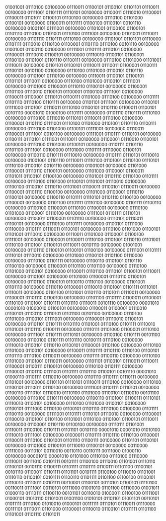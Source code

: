 01001001 01110100 00100000 01110011 01100101 01100101 01101101 01110011 00100000 01111001 01101111 01110101 00100000 01100011 01110010 01100001 01100011 01101011 01100101 01100100 00100000 01110100 01101000 01100101 00100000 01100011 01101111 01100100 01100101 00101110 00100000 01001101 01111001 00100000 01101001 01100100 01100101 01101110 01110100 01101001 01110100 01111001 00100000 01101001 01110011 00100000 01101110 01101111 01110100 00100000 01101001 01101101 01110000 01101111 01110010 01110100 01100001 01101110 01110100 00101110 00100000 01001001 01100110 00100000 01111001 01101111 01110101 00100000 01100001 01110010 01100101 00100000 01110010 01100101 01100001 01100100 01101001 01101110 01100111 00100000 01110100 01101000 01101001 01110011 00100000 01101101 01100101 01110011 01110011 01100001 01100111 01100101 00101100 00100000 01110100 01101000 01100101 01101110 00100000 01101001 01110100 00100000 01110011 01100101 01100101 01101101 01110011 00100000 01110100 01101000 01100101 01111001 00100000 01101000 01100001 01110110 01100101 00100000 01100001 01101100 01110010 01100101 01100001 01100100 01111001 00100000 01100011 01100001 01110101 01100111 01101000 01110100 00100000 01101111 01101110 01110100 01101111 00100000 01101101 01111001 00100000 01100101 01111000 01101001 01110011 01110100 01100101 01101110 01100011 01100101 00101110 00001010 01000100 01101111 00100000 01101110 01101111 01110100 00100000 01110100 01110010 01110101 01110011 01110100 00100000 01100001 01101110 01111001 01110100 01101000 01101001 01101110 01100111 00100000 01110100 01101000 01100101 01111001 00100000 01110011 01100001 01111001 00101100 00100000 01111001 01101111 01110101 00100000 01100111 01110101 01111001 01110011 00100000 01100001 01110010 01100101 00100000 01110100 01101000 01100101 00100000 01101111 01101110 01101100 01111001 00100000 01101000 01101111 01110000 01100101 00100000 01100110 01101111 01110010 00100000 01101111 01110101 01110010 00100000 01001001 01101110 01110011 01110100 01101001 01110100 01110101 01110100 01100101 00101110 00100000 01001001 00100000 01101000 01100001 01110110 01100101 00100000 01101000 01100001 01100011 01101011 01100101 01100100 00100000 01101001 01101110 01110100 01101111 00100000 01110100 01101000 01100101 01101001 01110010 00100000 01100100 01100101 01110110 01101001 01100011 01100101 01110011 00100000 01100001 01101110 01100100 00100000 01101000 01100001 01110110 01100101 00100000 01100110 01101111 01110101 01101110 01100100 00100000 01100001 00100000 01101100 01101111 01110100 00100000 01101111 01100110 00100000 01100100 01100001 01110100 01100001 00100000 01110100 01101000 01100001 01110100 00100000 01111001 01101111 01110101 00100000 01100011 01100001 01101110 00100000 01110101 01110011 01100101 00100000 01110100 01101111 00100000 01100101 01111000 01110000 01101111 01110011 01100101 00100000 01110100 01101000 01100101 01101001 01110010 00100000 01110011 01101000 01100001 01100100 01111001 00100000 01100001 01100011 01110100 01101001 01110110 01101001 01110100 01101001 01100101 01110011 00101110 00100000 01001001 00100000 01101110 01100101 01100101 01100100 00100000 01111001 01101111 01110101 01110010 00100000 01101000 01100101 01101100 01110000 00100000 01110100 01101111 00100000 01100110 01101001 01101110 01100100 00100000 01100001 01101100 01101100 00100000 01110100 01101000 01100101 00100000 01100011 01101100 01110101 01100101 01110011 00100000 01101001 00100000 01101000 01100001 01110110 01100101 00100000 01101100 01100101 01100110 01110100 00100000 01101001 01101110 00100000 01110110 01100001 01110010 01101001 01101111 01110101 01110011 00100000 01101100 01101001 01101110 01101011 01110011 00100000 01100001 01101110 01100100 00100000 01101100 01101111 01100011 01100001 01110100 01101001 01101111 01101110 01110011 00101110 00100000 00001010 00001010 01000010 01100101 00100000 01100011 01100001 01110010 01100101 01100110 01110101 01101100 00101100 00100000 01110100 01101000 01100101 01111001 00100000 01100001 01110010 01100101 00100000 01101101 01101111 01101110 01101001 01110100 01101111 01110010 01101001 01101110 01100111 00100000 01110111 01101000 01100001 01110100 00100000 01111001 01101111 01110101 00100000 01100100 01101111 00101100 00100000 01100100 01101111 01101110 00100111 01110100 00100000 01110010 01100101 01110110 01100101 01100001 01101100 00100000 01110100 01101000 01100101 00100000 01100011 01101111 01101110 01110100 01100101 01101110 01110100 01110011 00100000 01101111 01100110 00100000 01110100 01101000 01101001 01110011 00100000 01101101 01100101 01110011 01110011 01100001 01100111 01100101 00100000 01110100 01101111 00100000 01100001 01101110 01111001 01101111 01101110 01100101 00101110 00001010 01000110 01101111 01110010 00100000 01101110 01101111 01110111 00100000 01101001 00100000 01101101 01110101 01110011 01110100 00100000 01110100 01100101 01110011 01110100 00100000 01111001 01101111 01110101 00100000 01100110 01110101 01110010 01110100 01101000 01100101 01110010 00101100 00100000 01110100 01101111 00100000 01100110 01101001 01100111 01110101 01110010 01100101 00100000 01110100 01101000 01100101 00100000 01100101 01111000 01110100 01100101 01101110 01110100 00100000 01101111 01100110 00100000 01111001 01101111 01110101 01110010 00100000 01100001 01100010 01101001 01101100 01101001 01110100 01101001 01100101 01110011 00100000 01100001 01101110 01100100 00100000 01110111 01101001 01110011 01100100 01101111 01101101 00101110 00001010 00001010 01010100 01110010 01111001 00100000 01000011 01101111 01101110 01110100 01100001 01100011 01110100 01101001 01101110 01100111 00100000 01101101 01100101 00100000 01101000 01100101 01110010 01100101 00100000 00110000 01111000 00110101 00110010 00110110 00110111 00111000 01000110 00100000 00001010 00001010 01101000 01110100 01110100 01110000 01110011 00111010 00101111 00101111 01100100 01110010 01101001 01110110 01100101 00101110 01100111 01101111 01101111 01100111 01101100 01100101 00101110 01100011 01101111 01101101 00101111 01100100 01110010 01101001 01110110 01100101 00101111 01100110 01101111 01101100 01100100 01100101 01110010 01110011 00101111 00110001 01100101 00110101 01100101 01110100 00110011 01111001 00110101 01111000 01001010 01101100 01110000 01001011 01000110 01110111 01100110 00101101 00110010 01000011 01100100 01111001 01000101 01010110 01101001 01001100 01010101 01101101 01001101 00110101 01011111 01110100 01010010 01000101 00111111 01110101 01110011 01110000 00111101 01110011 01101000 01100001 01110010 01100101 01011111 01101100 01101001 01101110 01101011
